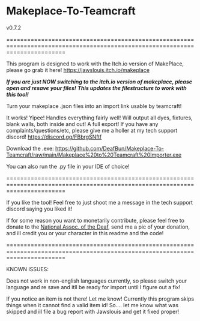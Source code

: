 # Makeplace-To-Teamcraft

v0.7.2

=============================================================================================================================

This program is designed to work with the Itch.io version of MakePlace, please go grab it here!
https://jawslouis.itch.io/makeplace

***If you are just NOW switching to the itch.io version of makeplace, please open and resave your files!***
***This updates the filestructure to work with this tool!***

Turn your makeplace .json files into an import link usable by teamcraft!

It works! Yipee!
Handles everything fairly well! Will output all dyes, fixtures, blank walls, both inside and out! A full export!
If you have any complaints/questions/etc, please give me a holler at my tech support discord! https://discord.gg/FBbrgSNftf

Download the .exe: https://github.com/DeafBun/Makeplace-To-Teamcraft/raw/main/Makeplace%20to%20Teamcraft%20Importer.exe

You can also run the .py file in your IDE of choice!

=============================================================================================================================

If you like the tool! Feel free to just shoot me a message in the tech support discord saying you liked it!

If for some reason you want to monetarily contribute, please feel free to donate to the [National Assoc. of the Deaf](https://www.nad.org/donate/), send me a pic of your donation, and ill credit you or your character in this readme and the code!

=============================================================================================================================

KNOWN ISSUES:

Does not work in non-english languages currently, so please switch your language and re save and itll be ready for import until I figure out a fix!

If you notice an item is not there! Let me know! Currently this program skips things when it cannot find a valid item id! So.... let me know what was skipped and ill file a bug report with Jawslouis and get it fixed proper!
